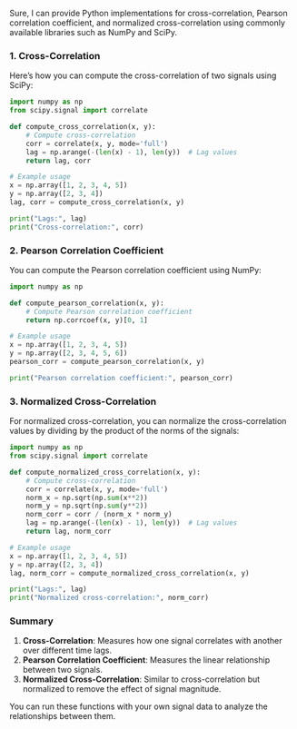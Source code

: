 Sure, I can provide Python implementations for cross-correlation, Pearson correlation coefficient, and normalized cross-correlation using commonly available libraries such as NumPy and SciPy.

### 1. Cross-Correlation

Here’s how you can compute the cross-correlation of two signals using SciPy:

```python
import numpy as np
from scipy.signal import correlate

def compute_cross_correlation(x, y):
    # Compute cross-correlation
    corr = correlate(x, y, mode='full')
    lag = np.arange(-(len(x) - 1), len(y))  # Lag values
    return lag, corr

# Example usage
x = np.array([1, 2, 3, 4, 5])
y = np.array([2, 3, 4])
lag, corr = compute_cross_correlation(x, y)

print("Lags:", lag)
print("Cross-correlation:", corr)
```

### 2. Pearson Correlation Coefficient

You can compute the Pearson correlation coefficient using NumPy:

```python
import numpy as np

def compute_pearson_correlation(x, y):
    # Compute Pearson correlation coefficient
    return np.corrcoef(x, y)[0, 1]

# Example usage
x = np.array([1, 2, 3, 4, 5])
y = np.array([2, 3, 4, 5, 6])
pearson_corr = compute_pearson_correlation(x, y)

print("Pearson correlation coefficient:", pearson_corr)
```

### 3. Normalized Cross-Correlation

For normalized cross-correlation, you can normalize the cross-correlation values by dividing by the product of the norms of the signals:

```python
import numpy as np
from scipy.signal import correlate

def compute_normalized_cross_correlation(x, y):
    # Compute cross-correlation
    corr = correlate(x, y, mode='full')
    norm_x = np.sqrt(np.sum(x**2))
    norm_y = np.sqrt(np.sum(y**2))
    norm_corr = corr / (norm_x * norm_y)
    lag = np.arange(-(len(x) - 1), len(y))  # Lag values
    return lag, norm_corr

# Example usage
x = np.array([1, 2, 3, 4, 5])
y = np.array([2, 3, 4])
lag, norm_corr = compute_normalized_cross_correlation(x, y)

print("Lags:", lag)
print("Normalized cross-correlation:", norm_corr)
```

### Summary

1. **Cross-Correlation**: Measures how one signal correlates with another over different time lags.
2. **Pearson Correlation Coefficient**: Measures the linear relationship between two signals.
3. **Normalized Cross-Correlation**: Similar to cross-correlation but normalized to remove the effect of signal magnitude.

You can run these functions with your own signal data to analyze the relationships between them.